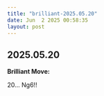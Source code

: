 ```yaml
---
title: "brilliant-2025.05.20"
date: Jun  2 2025 00:58:35
layout: post
---
```


## 2025.05.20

**Brilliant Move:**

20... Ng6!!

